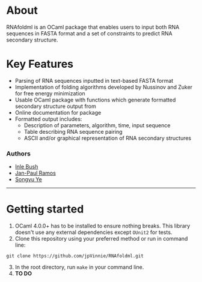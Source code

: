 # About
RNAfoldml is an OCaml package that enables users to input both RNA sequences in FASTA format and a set of constraints to predict RNA secondary structure.

# Key Features
- Parsing of RNA sequences inputted in text-based FASTA format
- Implementation of folding algorithms developed by Nussinov and Zuker for free energy minimization
- Usable OCaml package with functions which generate formatted secondary structure output from 
- Online documentation for package
- Formatted output includes:
  - Description of parameters, algorithm, time, input sequence
  - Table describing RNA sequence pairing 
  - ASCII and/or graphical representation of RNA secondary structures


### Authors
- [Inle Bush](https://github.com/imbush)
- [Jan-Paul Ramos](https://github.com/jpvinnie)
- [Songyu Ye](https://github.com/s-ye)

---

# Getting started
1. OCaml 4.0.0+ has to be installed to ensure nothing breaks. This library doesn't use any external dependencies except `OUnit2` for tests.
2. Clone this repository using your preferred method or run in command line:
```
git clone https://github.com/jpVinnie/RNAfoldml.git
```
3. In the root directory, run `make` in your command line.
4. **TO DO**